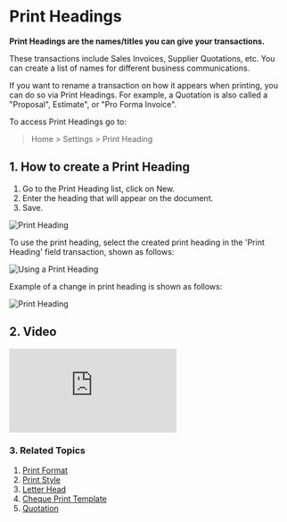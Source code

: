 <!-- add-breadcrumbs -->
# Print Headings

**Print Headings are the names/titles you can give your transactions.**

These transactions include Sales Invoices, Supplier Quotations, etc. You can create a list of names for different business communications.

If you want to rename a transaction on how it appears when printing, you can do so via Print Headings. For example, a Quotation is also called a "Proposal", Estimate", or "Pro Forma Invoice".

To access Print Headings go to:

> Home > Settings > Print Heading

## 1. How to create a Print Heading
1. Go to the Print Heading list, click on New.
1. Enter the heading that will appear on the document.
1. Save.

  <img class="screenshot" alt="Print Heading" src="{{docs_base_url}}/v13/assets/img/setup/print/print-heading.png">

To use the print heading, select the created print heading in the 'Print Heading' field transaction, shown as follows:

![Using a Print Heading](/docs/v13/assets/img/setup/print/use-print-heading.gif)

Example of a change in print heading is shown as follows:

<img class="screenshot" alt="Print Heading" src="{{docs_base_url}}/v13/assets/img/setup/print/print-heading-1.png">

## 2. Video
<div class="embed-container">
  <iframe src="https://www.youtube.com/embed/cKZHcx1znMc?start=58&end=82&rel=0" frameborder="0" allow="autoplay; encrypted-media" allowfullscreen>
  </iframe>
</div>

### 3. Related Topics
1. [Print Format](/docs/v13/user/manual/en/setting-up/print/print-format)
1. [Print Style](/docs/v13/user/manual/en/setting-up/print/print-style)
1. [Letter Head](/docs/v13/user/manual/en/setting-up/print/letter-head)
1. [Cheque Print Template](/docs/v13/user/manual/en/setting-up/print/cheque-print-template)
1. [Quotation](/docs/v13/user/manual/en/selling/quotation)
